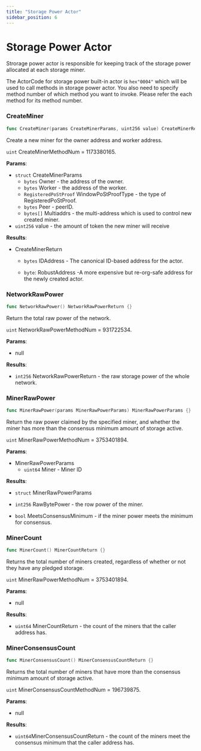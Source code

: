 ```yaml
---
title: "Storage Power Actor"
sidebar_position: 6
---
```


# Storage Power Actor

Strorage power actor is responsible for keeping track of the storage power allocated at each storage miner.

The ActorCode for storage power built-in actor is `hex"0004"` which will be used to call methods in storage power actor. You also need to specify method number of which method you want to invoke. Please refer the each method for its method number.

### CreateMiner

```go
func CreateMiner(params CreateMinerParams, uint256 value) CreateMinerReturn {}
```

Create a new miner for the owner address and worker address.

`uint` CreateMinerMethodNum = 1173380165.

**Params**:

+ `struct` CreateMinerParams
  + `bytes` Owner - the address of the owner.
  + `bytes` Worker - the address of the worker.
  + `RegisteredPoStProof` WindowPoStProofType - the type of RegisteredPoStProof.
  + `bytes` Peer - peerID.
  + `bytes[]` Multiaddrs - the multi-address which is used to control new created miner.
+ `uint256` value - the amount of token the new miner will receive

**Results**:

+ CreateMinerReturn

  + `bytes` IDAddress - The canonical ID-based address for the actor.

  + `byte`: RobustAddress -A more expensive but re-org-safe address for the newly created actor.


### NetworkRawPower

```go
func NetworkRawPower() NetworkRawPowerReturn {}
```

Return the total raw power of the network.

`uint`  NetworkRawPowerMethodNum = 931722534.

**Params**:

+ null

**Results**:

+ `int256`  NetworkRawPowerReturn - the raw storage power of the whole network.


### MinerRawPower

```go
func MinerRawPower(params MinerRawPowerParams) MinerRawPowerParams {}
```

Return the raw power claimed by the specified miner, and whether the miner has more than the consensus minimum amount of storage active.

`uint` MinerRawPowerMethodNum = 3753401894.

**Params**:

+ MinerRawPowerParams
  + `uint64` Miner - Miner ID

**Results**:

+ `struct` MinerRawPowerParams
+ `int256` RawBytePower - the row power of the miner.
  
+ `bool` MeetsConsensusMinimum - if the miner power meets the minimum for consensus.


### MinerCount

```go
func MinerCount() MinerCountReturn {}
```

Returns the total number of miners created, regardless of whether or not they have any pledged storage.

`uint` MinerRawPowerMethodNum = 3753401894.

**Params**:

+ null

**Results**:

+ `uint64` MinerCountReturn - the count of the miners that the caller address has.


### MinerConsensusCount

```go
func MinerConsensusCount() MinerConsensusCountReturn {}
```

Returns the total number of miners that have more than the consensus minimum amount of storage active.

`uint`  MinerConsensusCountMethodNum = 196739875.

**Params**:

+ null

**Results**:

+ `uint64`MinerConsensusCountReturn - the count of the miners meet the consensus minimum that the caller address has.

